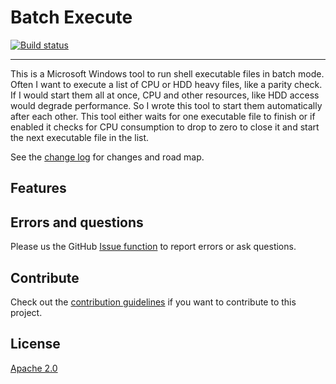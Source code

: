 # Batch Execute

[![Build status](https://ci.appveyor.com/api/projects/status/d1eqkbkgom7hd9xu?svg=true)](https://ci.appveyor.com/project/danielscherzer/batchexecute)

---------------------------------------

This is a Microsoft Windows tool to run shell executable files in batch mode. Often I want to execute a list of CPU or HDD heavy files, like a parity check. If I would start them all at once, CPU and other resources, like HDD access would degrade performance. So I wrote this tool to start them automatically after each other. This tool either waits for one executable file to finish or if enabled it checks for CPU consumption to drop to zero to close it and start the next executable file in the list.

See the [change log](CHANGELOG.md) for changes and road map.

## Features

## Errors and questions
Please us the GitHub [Issue function](https://github.com/danielscherzer/RenderToolbox/issues/new) to report errors or ask questions.

## Contribute
Check out the [contribution guidelines](CONTRIBUTING.md)
if you want to contribute to this project.


## License
[Apache 2.0](http://www.apache.org/licenses/LICENSE-2.0)